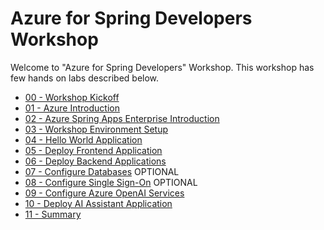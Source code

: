 # Azure for Spring Developers Workshop

Welcome to "Azure for Spring Developers" Workshop. This workshop has few hands on labs described below.

- [00 - Workshop Kickoff](./00-workshop-kickoff/README.md)
- [01 - Azure Introduction](./01-azure-introduction/README.md)
- [02 - Azure Spring Apps Enterprise Introduction](./02-azure-spring-apps-enterprise-introduction/README.md)
- [03 - Workshop Environment Setup](./03-setup-workshop-environment/README.md)
- [04 - Hello World Application](./04-hello-world-application/README.md)
- [05 - Deploy Frontend Application](./05-deploy-frontend-application/README.md)
- [06 - Deploy Backend Applications](./06-deploy-backend-applications/README.md)
- [07 - Configure Databases](./07-configure-databases/README.md) OPTIONAL
- [08 - Configure Single Sign-On](./08-configure-single-signon/README.md) OPTIONAL
- [09 - Configure Azure OpenAI Services](./09-configure-azure-openai-services/README.md)
- [10 - Deploy AI Assistant Application](./10-deploy-ai-assistant-application/README.md)
- [11 - Summary](./09-summary/README.md)
